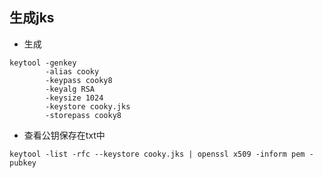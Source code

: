 ## 生成jks
- 生成
```
keytool -genkey 
        -alias cooky 
        -keypass cooky8 
        -keyalg RSA 
        -keysize 1024 
        -keystore cooky.jks  
        -storepass cooky8
```

- 查看公钥保存在txt中 
```
keytool -list -rfc --keystore cooky.jks | openssl x509 -inform pem -pubkey
```